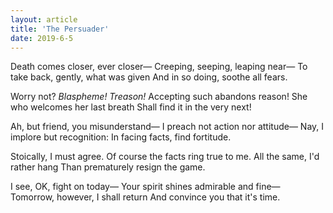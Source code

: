 ```yaml
---
layout: article
title: 'The Persuader'
date: 2019-6-5
---
```


Death comes closer, ever closer&mdash;
Creeping, seeping, leaping near&mdash;
To take back, gently, what was given
And in so doing, soothe all fears.

Worry not? _Blaspheme! Treason!_
Accepting such abandons reason!
She who welcomes her last breath
Shall find it in the very next!

Ah, but friend, you misunderstand&mdash;
I preach not action nor attitude&mdash;
Nay, I implore but recognition:
In facing facts, find fortitude.

Stoically, I must agree.
Of course the facts ring true to me.
All the same, I'd rather hang
Than prematurely resign the game.

I see, OK, fight on today&mdash;
Your spirit shines admirable and fine&mdash;
Tomorrow, however, I shall return
And convince you that it's time.
